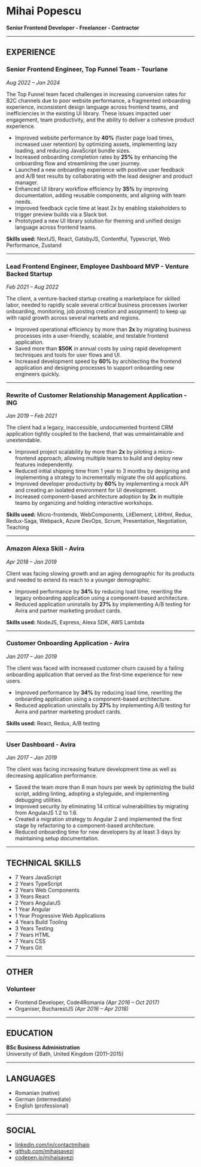 # Mihai Popescu  
**Senior Frontend Developer - Freelancer - Contractor**

---

## EXPERIENCE

### Senior Frontend Engineer, Top Funnel Team - Tourlane  
_Aug 2022 – Jan 2024_

The Top Funnel team faced challenges in increasing conversion rates for B2C channels due to poor website performance, a fragmented onboarding experience, inconsistent design language across frontend teams, and inefficiencies in the existing UI library. These issues impacted user engagement, team productivity, and the ability to deliver a cohesive product experience.

- Improved website performance by **40%** (faster page load times, increased user retention) by optimizing assets, implementing lazy loading, and reducing JavaScript bundle sizes.
- Increased onboarding completion rates by **25%** by enhancing the onboarding flow and streamlining the user journey.
- Launched a new onboarding experience with positive user feedback and A/B test results by collaborating with the lead designer and product manager.
- Enhanced UI library workflow efficiency by **35%** by improving documentation, adding reusable components, and aligning with team needs.
- Improved feedback cycle time at least 2x by enabling stakeholders to trigger preview builds via a Slack bot.
- Prototyped a new UI library solution for theming and unified design language across frontend teams.

**Skills used:** NextJS, React, GatsbyJS, Contentful, Typescript, Web Performance, Zustand

---

### Lead Frontend Engineer, Employee Dashboard MVP - Venture Backed Startup  
_Feb 2021 – Aug 2022_

The client, a venture-backed startup creating a marketplace for skilled labor, needed to rapidly scale several critical business processes (worker onboarding, monitoring, job posting creation and assignment) to keep up with rapid growth across several markets and regions.

- Improved operational efficiency by more than **2x** by migrating business processes into a user-friendly, scalable, and testable frontend application.
- Saved more than **$50K** in annual costs by using rapid development techniques and tools for user flows and UI.
- Increased development speed by **60%** by architecting the frontend application and designing processes to support onboarding new engineers quickly.

---

### Rewrite of Customer Relationship Management Application - ING  
_Jan 2019 – Feb 2021_

The client had a legacy, inaccessible, undocumented frontend CRM application tightly coupled to the backend, that was unmaintainable and unextendable.

- Improved project scalability by more than **2x** by piloting a micro-frontend approach, allowing multiple teams to build and deploy new features independently.
- Reduced initial shipping time from 1 year to 3 months by designing and implementing a strategy to incrementally migrate the old applications.
- Improved developer productivity by **60%** by implementing a mock API and creating an isolated environment for UI development.
- Increased component-based architecture adoption by **2x** in multiple teams by organizing and holding interactive workshops.

**Skills used:** Micro-frontends, WebComponents, LitElement, LitHtml, Redux, Redux-Saga, Webpack, Azure DevOps, Scrum, Presentation, Negotiation, Teaching

---

### Amazon Alexa Skill - Avira  
_Apr 2018 – Jan 2019_

Client was facing slowing growth and an aging demographic for its products and needed to extend its reach to a younger demographic.

- Improved performance by **34%** by reducing load time, rewriting the legacy onboarding application using a component-based architecture.
- Reduced application uninstalls by **27%** by implementing A/B testing for Avira and partner marketing product cards.

**Skills used:** NodeJS, Express, Alexa SDK, AWS Lambda

---

### Customer Onboarding Application - Avira  
_Jan 2017 – Jan 2019_

The client was faced with increased customer churn caused by a failing onboarding application that served as the first-time experience for new users.

- Improved performance by **34%** by reducing load time, rewriting the onboarding application using a component-based architecture.
- Reduced application uninstalls by **27%** by implementing A/B testing for Avira and partner marketing product cards.

**Skills used:** React, Redux, A/B testing

---

### User Dashboard - Avira  
_Jan 2017 – Jan 2019_

The client was facing increasing feature development time as well as decreasing application performance.

- Saved the team more than 8 man hours per week by optimizing the build script, adding linting, adopting a styleguide, and implementing debugging utilities.
- Improved security by eliminating 14 critical vulnerabilities by migrating from AngularJS 1.2 to 1.6.
- Created a migration strategy to Angular 2 and implemented the first stage by refactoring to a component-based architecture.
- Reduced onboarding time for new developers by at least 3 days by maintaining setup documentation.

---

## TECHNICAL SKILLS

- 7 Years JavaScript
- 2 Years TypeScript
- 2 Years Web Components
- 3 Years React
- 2 Years AngularJS
- 1 Year Angular
- 1 Year Progressive Web Applications
- 4 Years Build Tooling
- 3 Years Testing
- 7 Years HTML
- 7 Years CSS
- 7 Years Git

---

## OTHER

### Volunteer

- Frontend Developer, Code4Romania _(Apr 2016 – Oct 2017)_
- Organiser, BucharestJS _(Apr 2016 – Apr 2018)_

---

## EDUCATION

**BSc Business Administration**  
University of Bath, United Kingdom (2011–2015)

---

## LANGUAGES

- Romanian (native)
- German (intermediate)
- English (professional)

---

## SOCIAL

- [linkedin.com/in/contactmihaip](https://linkedin.com/in/contactmihaip)
- [github.com/mihaisavezi](https://github.com/mihaisavezi)
- [codepen.io/mihaisavezi](https://codepen.io/mihaisavezi)
